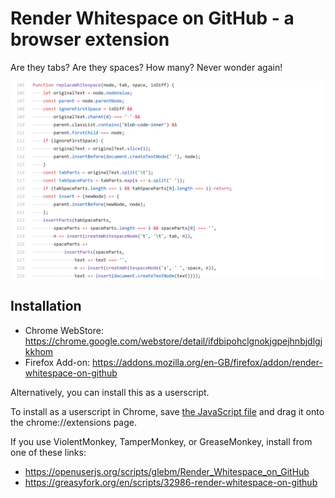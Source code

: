 # Render Whitespace on GitHub - a browser extension

Are they tabs? Are they spaces? How many?
Never wonder again!

![A screenshot of a code snippet with the whitespace rendered](store-assets/screenshot-render.png)

## Installation

* Chrome WebStore: https://chrome.google.com/webstore/detail/ifdbipohclgnokjgpejhnbjdlgjkkhom
* Firefox Add-on: https://addons.mozilla.org/en-GB/firefox/addon/render-whitespace-on-github

Alternatively, you can install this as a userscript.

To install as a userscript in Chrome, save [the JavaScript file][RenderWhitespaceOnGithub.user.js] and drag it onto the chrome://extensions page.

If you use ViolentMonkey, TamperMonkey, or GreaseMonkey, install from one of these links:

* https://openuserjs.org/scripts/glebm/Render_Whitespace_on_GitHub
* https://greasyfork.org/en/scripts/32986-render-whitespace-on-github

[RenderWhitespaceOnGithub.user.js]: https://github.com/glebm/render-whitespace-on-github/raw/master/RenderWhitespaceOnGithub.user.js
